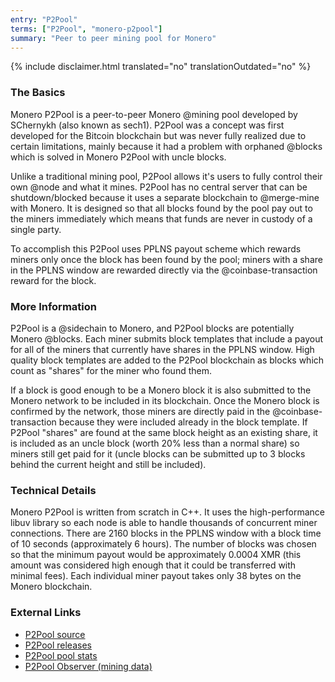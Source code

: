 ```yaml
---
entry: "P2Pool"
terms: ["P2Pool", "monero-p2pool"]
summary: "Peer to peer mining pool for Monero"
---
```


{% include disclaimer.html translated="no" translationOutdated="no" %}

### The Basics

Monero P2Pool is a peer-to-peer Monero @mining pool developed by SChernykh (also known as sech1).
P2Pool was a concept was first developed for the Bitcoin blockchain but was never fully realized due to certain limitations, mainly because it had a problem with orphaned @blocks which is solved in Monero P2Pool with uncle blocks.

Unlike a traditional mining pool, P2Pool allows it's users to fully control their own @node and what it mines.
P2Pool has no central server that can be shutdown/blocked because it uses a separate blockchain to @merge-mine with Monero.
It is designed so that all blocks found by the pool pay out to the miners immediately which means that funds are never in custody of a single party.

To accomplish this P2Pool uses PPLNS payout scheme which rewards miners only once the block has been found by the pool; miners with a share in the PPLNS window are rewarded directly via the @coinbase-transaction reward for the block.

### More Information

P2Pool is a @sidechain to Monero, and P2Pool blocks are potentially Monero @blocks.
Each miner submits block templates that include a payout for all of the miners that currently have shares in the PPLNS window.
High quality block templates are added to the P2Pool blockchain as blocks which count as "shares" for the miner who found them.

If a block is good enough to be a Monero block it is also submitted to the Monero network to be included in its blockchain.
Once the Monero block is confirmed by the network, those miners are directly paid in the @coinbase-transaction because they were included already in the block template.
If P2Pool "shares" are found at the same block height as an existing share, it is included as an uncle block (worth 20% less than a normal share) so miners still get paid for it (uncle blocks can be submitted up to 3 blocks behind the current height and still be included).

### Technical Details

Monero P2Pool is written from scratch in C++. It uses the high-performance libuv library so each node is able to handle thousands of concurrent miner connections.
There are 2160 blocks in the PPLNS window with a block time of 10 seconds (approximately 6 hours).
The number of blocks was chosen so that the minimum payout would be approximately 0.0004 XMR (this amount was considered high enough that it could be transferred with minimal fees).
Each individual miner payout takes only 38 bytes on the Monero blockchain.

### External Links

- [P2Pool source](https://github.com/SChernykh/p2pool)
- [P2Pool releases](https://github.com/SChernykh/p2pool/releases)
- [P2Pool pool stats](https://p2pool.io)
- [P2Pool Observer (mining data)](https://p2pool.observer)
